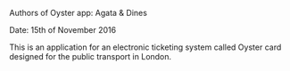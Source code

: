 Authors of Oyster app:
Agata & Dines

Date: 15th of November 2016

This is an application for an electronic ticketing system called Oyster card designed for the public transport in London.
